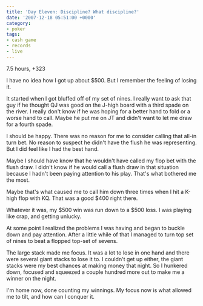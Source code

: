```yaml
---
title: 'Day Eleven: Discipline? What discipline?'
date: '2007-12-18 05:51:00 +0000'
category:
- poker
tags:
- cash game
- records
- live
---
```

7.5 hours, +323

I have no idea how I got up about $500. But I remember the feeling of losing it.

It started when I got bluffed off of my set of nines. I really want to ask that
guy if he thought QJ was good on the J-high board with a third spade on the
river. I really don't know if he was hoping for a better hand to fold or a worse
hand to call. Maybe he put me on JT and didn't want to let me draw for a fourth
spade.

I should be happy. There was no reason for me to consider calling that all-in
turn bet. No reason to suspect he didn't have the flush he was representing. But
I did feel like I had the best hand.

Maybe I should have know that he wouldn't have called my flop bet with the flush
draw. I didn't know if he would call a flush draw in that situation because I
hadn't been paying attention to his play. That's what bothered me the most.

Maybe that's what caused me to call him down three times when I hit a K-high
flop with KQ. That was a good $400 right there.

Whatever it was, my $500 win was run down to a $500 loss. I was playing like
crap, and getting unlucky.

At some point I realized the problems I was having and began to buckle down and
pay attention. After a little while of that I managed to turn top set of nines
to beat a flopped top-set of sevens.

The large stack made me focus. It was a lot to lose in one hand and there were
several giant stacks to lose it to. I couldn't get up either, the giant stacks
were my best chances at making money that night. So I hunkered down, focused and
squeezed  a couple hundred more out to make me a winner on the night.

I'm home now, done counting my winnings. My focus now is what allowed me to
tilt, and how can I conquer it.
